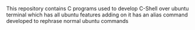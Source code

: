 This repository contains C programs used to develop C-Shell over ubuntu terminal which has all ubuntu features adding on it has an alias command developed to rephrase normal ubuntu commands
